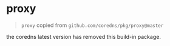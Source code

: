 # proxy

> `proxy` copied  from `github.com/coredns/pkg/proxy@master`

the coredns latest version has removed this build-in package.   


